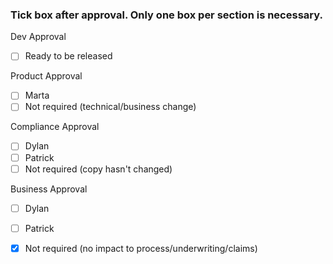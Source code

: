 

### Tick box after approval. Only one box per section is necessary.

Dev Approval
* [ ] Ready to be released

Product Approval
* [ ] Marta
* [ ] Not required (technical/business change) 

Compliance Approval
* [ ] Dylan
* [ ] Patrick
* [ ] Not required (copy hasn't changed)

Business Approval
* [ ] Dylan
* [ ] Patrick 
* [X] Not required (no impact to process/underwriting/claims)


